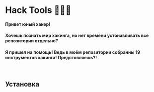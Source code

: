 # Hack Tools 🔹🐍🔹
<h4>Привет юный хакер!</h4>
<h4>Хочешь познать мир хакинга, но нет времени устонавливать все репозитории отдельно?</h4>
<h4>Я пришел на помощь! Ведь в моём репозитории собранны 19 инструментов хакинга! Предстовляешь?!</h4>
<br>
<h2>Установка</h2>
